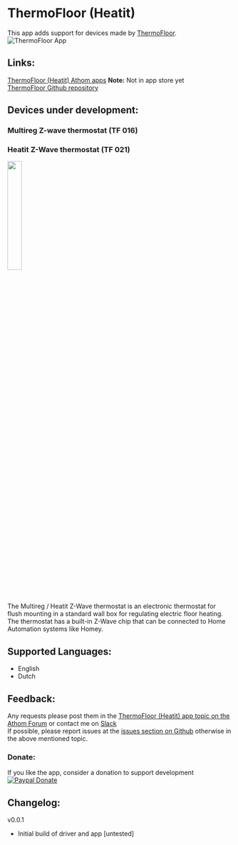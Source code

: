 # ThermoFloor (Heatit)
This app adds support for devices made by [ThermoFloor](http://www.thermo-floor.no/).  
![ThermoFloor App](https://github.com/TedTolboom/no.ThermoFloor/blob/master/assets/images/small.jpg "Thermo-Floor app")   

## Links:
[ThermoFloor (Heatit) Athom apps](https://apps.athom.com/app/no.ThermoFloor)  **Note:** Not in app store yet                         
[ThermoFloor Github repository](https://github.com/TedTolboom/no.ThermoFloor)   

## Devices under development:
### Multireg Z-wave thermostat (TF 016)
### Heatit Z-Wave thermostat (TF 021)
<a href="https://github.com/TedTolboom/no.ThermoFloor">
  <img src="https://rawgit.com/TedTolboom/no.ThermoFloor/master/drivers/TF_Thermostat/assets/icon.svg" width="25%" height="25%">
</a>  

The Multireg / Heatit Z-Wave thermostat is an electronic thermostat for flush mounting in a standard wall box for regulating electric floor heating. The thermostat has a built-in Z-Wave chip that can be connected to Home Automation systems like Homey.  

## Supported Languages:
* English   
* Dutch    

## Feedback:
Any requests please post them in the [ThermoFloor (Heatit) app topic on the Athom Forum](https://forum.athom.com/discussion/3113/) or contact me on [Slack](https://athomcommunity.slack.com/team/tedtolboom)    
If possible, please report issues at the [issues section on Github](https://github.com/TedTolboom/no.ThermoFloor/issues) otherwise in the above mentioned topic.     

### Donate:
If you like the app, consider a donation to support development    
[![Paypal Donate](https://www.paypalobjects.com/en_US/NL/i/btn/btn_donateCC_LG.gif)](https://www.paypal.com/cgi-bin/webscr?cmd=_donations&business=5JCN4Q3XSBTBJ&lc=NL&item_name=Athom%20Homey%20apps&item_number=ThermoFloor%20app&currency_code=EUR&bn=PP%2dDonationsBF%3abtn_donateCC_LG%2egif%3aNonHosted)

## Changelog:
v0.0.1    
* Initial build of driver and app [untested]  
